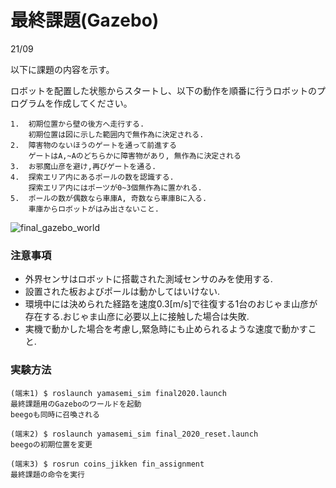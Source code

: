 # 最終課題(Gazebo)

21/09

以下に課題の内容を示す。

ロボットを配置した状態からスタートし、以下の動作を順番に行うロボットのプログラムを作成してください。

~~~
1. 	初期位置から壁の後方へ走行する.
	初期位置は図に示した範囲内で無作為に決定される.
2. 	障害物のないほうのゲートを通って前進する
	ゲートはA,~Aのどちらかに障害物があり, 無作為に決定される
3.	お邪魔山彦を避け,再びゲートを通る.
4. 	探索エリア内にあるポールの数を認識する.
	探索エリア内にはポーツが0~3個無作為に置かれる.
5. 	ポールの数が偶数なら車庫A, 奇数なら車庫Bに入る.
	車庫からロボットがはみ出さないこと.
~~~



![final_gazebo_world](images/fainal_gazebo_world.png)

### 注意事項

- 外界センサはロボットに搭載された測域センサのみを使用する.
- 設置された板およびポールは動かしてはいけない.
- 環境中には決められた経路を速度0.3[m/s]で往復する1台のおじゃま山彦が存在する.おじゃま山彦に必要以上に接触した場合は失敗.
- 実機で動かした場合を考慮し,緊急時にも止められるような速度で動かすこと.

### 実験方法

~~~
(端末1) $ roslaunch yamasemi_sim final2020.launch
最終課題用のGazeboのワールドを起動
beegoも同時に召喚される
~~~

~~~
(端末2) $ roslaunch yamasemi_sim final_2020_reset.launch
beegoの初期位置を変更
~~~

~~~
(端末3) $ rosrun coins_jikken fin_assignment
最終課題の命令を実行
~~~